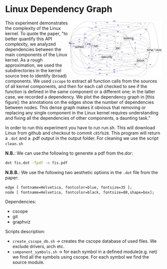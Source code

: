 # Linux Dependency Graph

<img align="right" src="../../plots/fig_01_linux-deps.svg" width="300" />

This experiment demonstrates the complexity of the Linux kernel.  To quote the
paper, "to better quantify this API complexity, we analyzed dependencies between
the main components of the Linux kernel.  As a rough approximation, we used the
subdirectories in the kernel source tree to identify (broad) components.  We
used `cscope` to extract all function calls from the sources of all kernel
components, and then for each call checked to see if the function is defined in
the same component or a different one; in the latter case, we recorded a
dependency.  We plot the dependency graph in [this figure]: the annotations on
the edges show the number of dependencies between nodes.  This dense graph makes
it obvious that removing or replacing any single component in the Linux kernel
requires understanding and fixing all the dependencies of other components, a
daunting task."

In order to run this experiment you have to run run.sh.  This will download
Linux from github and checkout to commit `c85fb28`.  This program will return a
`.dot` and a .pdf output in the output folder.  For cleaning we use the script
`clean.sh`

  **N.B.**: We can use:the following to generete a pdf from the.dor:
  ```bash
  dot fis.dot -Tpdf -o fis.pdf
  ```

  **N.B.B.**: We use the following two aesthetic options in the `.dot` file from
  the paper:
  ```
  edge [ fontname=Helvetica, fontcolor=blue, fontsize=35 ];
  node [ fontname=Helvetica, fontcolor=black, fontsize=80,shape=box];	
  ```

Dependencies:
* cscope
* git
* graphviz

Scripts description:
* `create_cscope_db.sh` -> creates the cscope database of used files. We exclude drivers, arch etc.
* `component_symbols.sh` -> for each symbol in a defined module(e.g. net) we find all the symbols using cscope. For each symbol we find the source module. 

